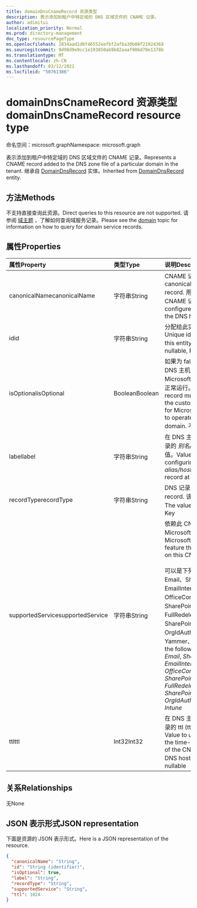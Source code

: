 ```yaml
---
title: domainDnsCnameRecord 资源类型
description: 表示添加到租户中特定域的 DNS 区域文件的 CNAME 记录。
author: adimitui
localization_priority: Normal
ms.prod: directory-management
doc_type: resourcePageType
ms.openlocfilehash: 2834aad1d0f46552eefbf2afba30b08f21924369
ms.sourcegitcommit: 9d98d9e9cc1e193850ab9b82aaaf906d70e1378b
ms.translationtype: MT
ms.contentlocale: zh-CN
ms.lasthandoff: 03/12/2021
ms.locfileid: "50761386"
---
```

# <a name="domaindnscnamerecord-resource-type"></a><span data-ttu-id="3c069-103">domainDnsCnameRecord 资源类型</span><span class="sxs-lookup"><span data-stu-id="3c069-103">domainDnsCnameRecord resource type</span></span>

<span data-ttu-id="3c069-104">命名空间：microsoft.graph</span><span class="sxs-lookup"><span data-stu-id="3c069-104">Namespace: microsoft.graph</span></span>

<span data-ttu-id="3c069-105">表示添加到租户中特定域的 DNS 区域文件的 CNAME 记录。</span><span class="sxs-lookup"><span data-stu-id="3c069-105">Represents a CNAME record added to the DNS zone file of a particular domain in the tenant.</span></span> <span data-ttu-id="3c069-106">继承自 [DomainDnsRecord](domaindnsrecord.md) 实体。</span><span class="sxs-lookup"><span data-stu-id="3c069-106">Inherited from [DomainDnsRecord](domaindnsrecord.md) entity.</span></span>


## <a name="methods"></a><span data-ttu-id="3c069-107">方法</span><span class="sxs-lookup"><span data-stu-id="3c069-107">Methods</span></span>
<span data-ttu-id="3c069-108">不支持直接查询此资源。</span><span class="sxs-lookup"><span data-stu-id="3c069-108">Direct queries to this resource are not supported.</span></span> <span data-ttu-id="3c069-109">请参阅 [域主题](domain.md) ，了解如何查询域服务记录。</span><span class="sxs-lookup"><span data-stu-id="3c069-109">Please see the [domain](domain.md) topic for information on how to query for domain service records.</span></span>

## <a name="properties"></a><span data-ttu-id="3c069-110">属性</span><span class="sxs-lookup"><span data-stu-id="3c069-110">Properties</span></span>
| <span data-ttu-id="3c069-111">属性</span><span class="sxs-lookup"><span data-stu-id="3c069-111">Property</span></span>     | <span data-ttu-id="3c069-112">类型</span><span class="sxs-lookup"><span data-stu-id="3c069-112">Type</span></span>   |<span data-ttu-id="3c069-113">说明</span><span class="sxs-lookup"><span data-stu-id="3c069-113">Description</span></span>|
|:---------------|:--------|:----------|
|<span data-ttu-id="3c069-114">canonicalName</span><span class="sxs-lookup"><span data-stu-id="3c069-114">canonicalName</span></span>|<span data-ttu-id="3c069-115">字符串</span><span class="sxs-lookup"><span data-stu-id="3c069-115">String</span></span>| <span data-ttu-id="3c069-116">CNAME 记录的规范名称。</span><span class="sxs-lookup"><span data-stu-id="3c069-116">The canonical name of the CNAME record.</span></span> <span data-ttu-id="3c069-117">用于在 DNS 主机上配置 CNAME 记录。</span><span class="sxs-lookup"><span data-stu-id="3c069-117">Used to configure the CNAME record at the DNS host.</span></span> |
|<span data-ttu-id="3c069-118">id</span><span class="sxs-lookup"><span data-stu-id="3c069-118">id</span></span>|<span data-ttu-id="3c069-119">字符串</span><span class="sxs-lookup"><span data-stu-id="3c069-119">String</span></span>| <span data-ttu-id="3c069-120">分配给此实体的唯一标识符。</span><span class="sxs-lookup"><span data-stu-id="3c069-120">Unique identifier assigned to this entity.</span></span> <span data-ttu-id="3c069-121">不可为空，只读</span><span class="sxs-lookup"><span data-stu-id="3c069-121">Not nullable, Read-only</span></span>|
|<span data-ttu-id="3c069-122">isOptional</span><span class="sxs-lookup"><span data-stu-id="3c069-122">isOptional</span></span>|<span data-ttu-id="3c069-123">Boolean</span><span class="sxs-lookup"><span data-stu-id="3c069-123">Boolean</span></span>| <span data-ttu-id="3c069-124">如果为 false，则客户必须在 DNS 主机上配置 CNAME 记录，Microsoft Online Services该域正常运行。</span><span class="sxs-lookup"><span data-stu-id="3c069-124">If false, the CNAME record must be configured by the customer at the DNS host for Microsoft Online Services to operate correctly with the domain.</span></span> <span data-ttu-id="3c069-125">不可为 null</span><span class="sxs-lookup"><span data-stu-id="3c069-125">Not nullable</span></span> |
|<span data-ttu-id="3c069-126">label</span><span class="sxs-lookup"><span data-stu-id="3c069-126">label</span></span>|<span data-ttu-id="3c069-127">字符串</span><span class="sxs-lookup"><span data-stu-id="3c069-127">String</span></span>| <span data-ttu-id="3c069-128">在 DNS 主机上配置 CNAME 记录的 *别名/主机/* 名称时所使用的值。</span><span class="sxs-lookup"><span data-stu-id="3c069-128">Value used when configuring the *alias/host/name* of the CNAME record at the DNS host.</span></span> |
|<span data-ttu-id="3c069-129">recordType</span><span class="sxs-lookup"><span data-stu-id="3c069-129">recordType</span></span>|<span data-ttu-id="3c069-130">字符串</span><span class="sxs-lookup"><span data-stu-id="3c069-130">String</span></span>| <span data-ttu-id="3c069-131">DNS 记录的类型。</span><span class="sxs-lookup"><span data-stu-id="3c069-131">Type of DNS record.</span></span> <span data-ttu-id="3c069-132">该值始终为 *CName*。</span><span class="sxs-lookup"><span data-stu-id="3c069-132">The value is always *CName*.</span></span> <span data-ttu-id="3c069-133">键</span><span class="sxs-lookup"><span data-stu-id="3c069-133">Key</span></span>|
|<span data-ttu-id="3c069-134">supportedService</span><span class="sxs-lookup"><span data-stu-id="3c069-134">supportedService</span></span>|<span data-ttu-id="3c069-135">字符串</span><span class="sxs-lookup"><span data-stu-id="3c069-135">String</span></span>| <span data-ttu-id="3c069-136">依赖此 CNAME 记录的 Microsoft Online 服务或功能。</span><span class="sxs-lookup"><span data-stu-id="3c069-136">Microsoft Online Service or feature that has a dependency on this CNAME record.</span></span></br></br><span data-ttu-id="3c069-137">可以是下列值之一：null、Email、Sharepoint、EmailInternalRelayOnly、OfficeCommunicationsOnline、SharePointDefaultDomain、FullRedelegation、SharePointPublic、OrgIdAuthentication、Yammer、Intune           </span><span class="sxs-lookup"><span data-stu-id="3c069-137">Can be one of the following values: **null**, *Email*, *Sharepoint*, *EmailInternalRelayOnly*, *OfficeCommunicationsOnline*, *SharePointDefaultDomain*, *FullRedelegation*, *SharePointPublic*, *OrgIdAuthentication*, *Yammer*, *Intune*</span></span>|
|<span data-ttu-id="3c069-138">ttl</span><span class="sxs-lookup"><span data-stu-id="3c069-138">ttl</span></span>|<span data-ttu-id="3c069-139">Int32</span><span class="sxs-lookup"><span data-stu-id="3c069-139">Int32</span></span>| <span data-ttu-id="3c069-140">在 DNS 主机上配置 CNAME 记录的 ttl (ttl) 时要使用的值。</span><span class="sxs-lookup"><span data-stu-id="3c069-140">Value to use when configuring the time-to-live (ttl) property of the CNAME record at the DNS host.</span></span> <span data-ttu-id="3c069-141">不可为 null</span><span class="sxs-lookup"><span data-stu-id="3c069-141">Not nullable</span></span> |

## <a name="relationships"></a><span data-ttu-id="3c069-142">关系</span><span class="sxs-lookup"><span data-stu-id="3c069-142">Relationships</span></span>
<span data-ttu-id="3c069-143">无</span><span class="sxs-lookup"><span data-stu-id="3c069-143">None</span></span>


## <a name="json-representation"></a><span data-ttu-id="3c069-144">JSON 表示形式</span><span class="sxs-lookup"><span data-stu-id="3c069-144">JSON representation</span></span>
<span data-ttu-id="3c069-145">下面是资源的 JSON 表示形式。</span><span class="sxs-lookup"><span data-stu-id="3c069-145">Here is a JSON representation of the resource.</span></span>

<!-- {
  "blockType": "resource",
  "baseType": "microsoft.graph.domainDnsRecord",
  "optionalProperties": [

  ],
  "@odata.type": "microsoft.graph.domainDnsCnameRecord"
}-->

```json
{
  "canonicalName": "String",
  "id": "String (identifier)",
  "isOptional": true,
  "label": "String",
  "recordType": "String",
  "supportedService": "String",
  "ttl": 1024
}

```

<!-- uuid: 8fcb5dbc-d5aa-4681-8e31-b001d5168d79
2015-10-25 14:57:30 UTC -->
<!-- {
  "type": "#page.annotation",
  "description": "domainDnsCnameRecord resource",
  "keywords": "",
  "section": "documentation",
  "tocPath": ""
}-->

